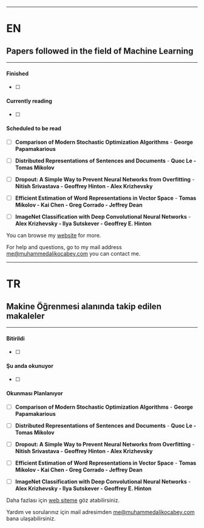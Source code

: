 ------------------

# EN
## Papers followed in the field of Machine Learning

------------------

#### Finished
- [ ] 


#### Currently reading
- [ ] 


#### Scheduled to be read
- [ ] **Comparison of Modern Stochastic Optimization Algorithms** - **George Papamakarious**
- [ ] **Distributed Representations of Sentences and Documents** - **Quoc Le - Tomas Mikolov**
- [ ] **Dropout: A Simple Way to Prevent Neural Networks from Overfitting** - **Nitish Srivastava - Geoffrey Hinton - Alex Krizhevsky**
- [ ] **Efficient Estimation of Word Representations in Vector Space** - **Tomas Mikolov - Kai Chen - Greg Corrado - Jeffrey Dean**
- [ ] **ImageNet Classification with Deep Convolutional Neural Networks** - **Alex Krizhevsky - Ilya Sutskever - Geoffrey E. Hinton**





You can browse my [website](https://www.muhammedalikocabey.com/blog) for more.

For help and questions, go to my mail address [me@muhammedalikocabey.com](mailto:me@muhammedalikocabey.com) you can contact me.





------------------

# TR
## Makine Öğrenmesi alanında takip edilen makaleler

------------------

#### Bitirildi
- [ ] 


#### Şu anda okunuyor
- [ ] 


#### Okunması Planlanıyor
- [ ] **Comparison of Modern Stochastic Optimization Algorithms** - **George Papamakarious**
- [ ] **Distributed Representations of Sentences and Documents** - **Quoc Le - Tomas Mikolov**
- [ ] **Dropout: A Simple Way to Prevent Neural Networks from Overfitting** - **Nitish Srivastava - Geoffrey Hinton - Alex Krizhevsky**
- [ ] **Efficient Estimation of Word Representations in Vector Space** - **Tomas Mikolov - Kai Chen - Greg Corrado - Jeffrey Dean**
- [ ] **ImageNet Classification with Deep Convolutional Neural Networks** - **Alex Krizhevsky - Ilya Sutskever - Geoffrey E. Hinton**





Daha fazlası için [web siteme](https://www.muhammedalikocabey.com/blog) göz atabilirsiniz.

Yardım ve sorularınız için mail adresimden [me@muhammedalikocabey.com](mailto:me@muhammedalikocabey.com) bana ulaşabilirsiniz.





